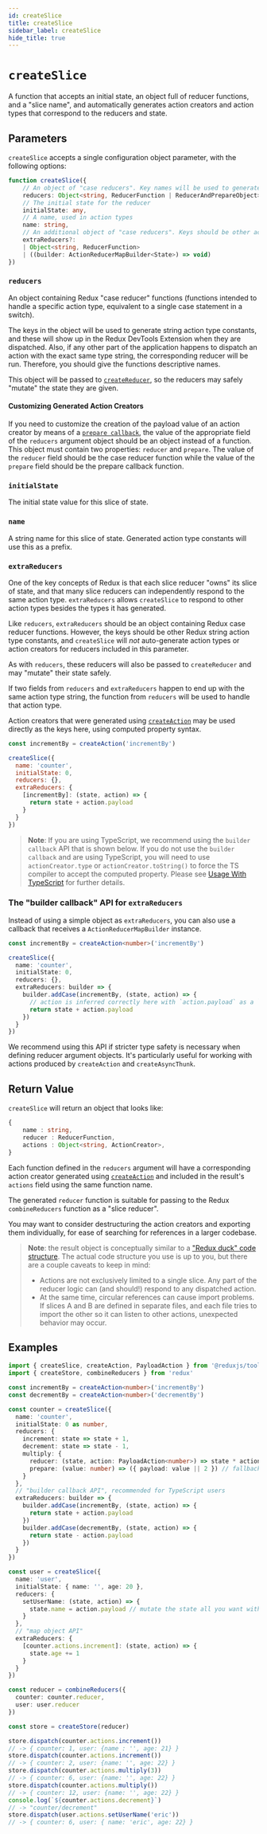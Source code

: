 ```yaml
---
id: createSlice
title: createSlice
sidebar_label: createSlice
hide_title: true
---
```


# `createSlice`

A function that accepts an initial state, an object full of reducer functions, and a "slice name",
and automatically generates action creators and action types that correspond to the reducers and state.

## Parameters

`createSlice` accepts a single configuration object parameter, with the following options:

```ts
function createSlice({
    // An object of "case reducers". Key names will be used to generate actions.
    reducers: Object<string, ReducerFunction | ReducerAndPrepareObject>
    // The initial state for the reducer
    initialState: any,
    // A name, used in action types
    name: string,
    // An additional object of "case reducers". Keys should be other action types.
    extraReducers?:
    | Object<string, ReducerFunction>
    | ((builder: ActionReducerMapBuilder<State>) => void)
})
```

### `reducers`

An object containing Redux "case reducer" functions (functions intended to handle a specific action type, equivalent
to a single case statement in a switch).

The keys in the object will be used to generate string action type constants, and these will show up in the Redux
DevTools Extension when they are dispatched. Also, if any other part of the application happens to dispatch an action
with the exact same type string, the corresponding reducer will be run. Therefore, you should give the functions
descriptive names.

This object will be passed to [`createReducer`](./createReducer.md), so the reducers may safely "mutate" the
state they are given.

#### Customizing Generated Action Creators

If you need to customize the creation of the payload value of an action creator by means of a [`prepare callback`](./createAction.md#using-prepare-callbacks-to-customize-action-contents), the value of the appropriate field of the `reducers` argument object should be an object instead of a function. This object must contain two properties: `reducer` and `prepare`. The value of the `reducer` field should be the case reducer function while the value of the `prepare` field should be the prepare callback function.

### `initialState`

The initial state value for this slice of state.

### `name`

A string name for this slice of state. Generated action type constants will use this as a prefix.

### `extraReducers`

One of the key concepts of Redux is that each slice reducer "owns" its slice of state, and that many slice reducers
can independently respond to the same action type. `extraReducers` allows `createSlice` to respond to other action types
besides the types it has generated.

Like `reducers`, `extraReducers` should be an object containing Redux case reducer functions. However, the keys should
be other Redux string action type constants, and `createSlice` will _not_ auto-generate action types or action creators
for reducers included in this parameter.

As with `reducers`, these reducers will also be passed to `createReducer` and may "mutate" their state safely.

If two fields from `reducers` and `extraReducers` happen to end up with the same action type string,
the function from `reducers` will be used to handle that action type.

Action creators that were generated using [`createAction`](./createAction.md) may be used directly as the keys here, using
computed property syntax.

```js
const incrementBy = createAction('incrementBy')

createSlice({
  name: 'counter',
  initialState: 0,
  reducers: {},
  extraReducers: {
    [incrementBy]: (state, action) => {
      return state + action.payload
    }
  }
})
```

> **Note**: If you are using TypeScript, we recommend using the `builder callback` API that is shown below. If you do not use the `builder callback` and are using TypeScript, you will need to use `actionCreator.type` or `actionCreator.toString()`
> to force the TS compiler to accept the computed property. Please see [Usage With TypeScript](./../usage/usage-with-typescript.md#type-safety-with-extraReducers) for further details.

### The "builder callback" API for `extraReducers`

Instead of using a simple object as `extraReducers`, you can also use a callback that receives a `ActionReducerMapBuilder` instance.

```typescript
const incrementBy = createAction<number>('incrementBy')

createSlice({
  name: 'counter',
  initialState: 0,
  reducers: {},
  extraReducers: builder => {
    builder.addCase(incrementBy, (state, action) => {
      // action is inferred correctly here with `action.payload` as a `number`
      return state + action.payload
    })
  }
})
```

We recommend using this API if stricter type safety is necessary when defining reducer argument objects. It's particularly useful for working with actions produced by `createAction` and `createAsyncThunk`.

## Return Value

`createSlice` will return an object that looks like:

```ts
{
    name : string,
    reducer : ReducerFunction,
    actions : Object<string, ActionCreator>,
}
```

Each function defined in the `reducers` argument will have a corresponding action creator generated using [`createAction`](./createAction.md)
and included in the result's `actions` field using the same function name.

The generated `reducer` function is suitable for passing to the Redux `combineReducers` function as a "slice reducer".

You may want to consider destructuring the action creators and exporting them individually, for ease of searching
for references in a larger codebase.

> **Note**: the result object is conceptually similar to a
> ["Redux duck" code structure](https://redux.js.org/faq/code-structure#what-should-my-file-structure-look-like-how-should-i-group-my-action-creators-and-reducers-in-my-project-where-should-my-selectors-go).
> The actual code structure you use is up to you, but there are a couple caveats to keep in mind:
>
> - Actions are not exclusively limited to a single slice. Any part of the reducer logic can (and should!) respond
>   to any dispatched action.
> - At the same time, circular references can cause import problems. If slices A and B are defined in
>   separate files, and each file tries to import the other so it can listen to other actions, unexpected
>   behavior may occur.

## Examples

```ts
import { createSlice, createAction, PayloadAction } from '@reduxjs/toolkit'
import { createStore, combineReducers } from 'redux'

const incrementBy = createAction<number>('incrementBy')
const decrementBy = createAction<number>('decrementBy')

const counter = createSlice({
  name: 'counter',
  initialState: 0 as number,
  reducers: {
    increment: state => state + 1,
    decrement: state => state - 1,
    multiply: {
      reducer: (state, action: PayloadAction<number>) => state * action.payload,
      prepare: (value: number) => ({ payload: value || 2 }) // fallback if the payload is a falsy value
    }
  },
  // "builder callback API", recommended for TypeScript users
  extraReducers: builder => {
    builder.addCase(incrementBy, (state, action) => {
      return state + action.payload
    })
    builder.addCase(decrementBy, (state, action) => {
      return state - action.payload
    })
  }
})

const user = createSlice({
  name: 'user',
  initialState: { name: '', age: 20 },
  reducers: {
    setUserName: (state, action) => {
      state.name = action.payload // mutate the state all you want with immer
    }
  },
  // "map object API"
  extraReducers: {
    [counter.actions.increment]: (state, action) => {
      state.age += 1
    }
  }
})

const reducer = combineReducers({
  counter: counter.reducer,
  user: user.reducer
})

const store = createStore(reducer)

store.dispatch(counter.actions.increment())
// -> { counter: 1, user: {name : '', age: 21} }
store.dispatch(counter.actions.increment())
// -> { counter: 2, user: {name: '', age: 22} }
store.dispatch(counter.actions.multiply(3))
// -> { counter: 6, user: {name: '', age: 22} }
store.dispatch(counter.actions.multiply())
// -> { counter: 12, user: {name: '', age: 22} }
console.log(`${counter.actions.decrement}`)
// -> "counter/decrement"
store.dispatch(user.actions.setUserName('eric'))
// -> { counter: 6, user: { name: 'eric', age: 22} }
```
